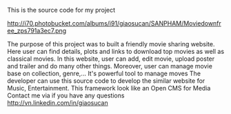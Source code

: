 This is the source code for my project

http://i70.photobucket.com/albums/i91/giaosucan/SANPHAM/Moviedownfree_zps791a3ec7.png

The purpose of this project was to built a friendly movie sharing website. Here user can find details, plots and links to download top movies as well as classical movies. In this website, user can add, edit movie, upload poster and trailer and do many other things. Moreover, user can manage movie base on collection, genre,... It's powerful tool to manage moves 
The developer can use this source code to develop the similar website for Music, Entertainment. 
This framework look like an Open CMS for Media
Contact me via if you have any questions
http://vn.linkedin.com/in/giaosucan

